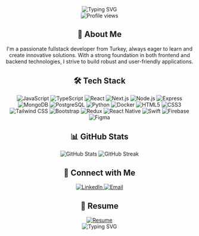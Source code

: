<div align="center">
  <img src="https://readme-typing-svg.demolab.com?font=Fira+Code&size=32&duration=2800&pause=2000&color=A9FEF7&center=true&vCenter=true&width=940&lines=Hey+there%2C+I'm+Dogukan+%F0%9F%91%8B;Welcome+to+my+GitHub+Profile!" alt="Typing SVG" />
  <br />
  <img src="https://komarev.com/ghpvc/?username=dogukan2201&style=flat-square&color=blue" alt="Profile views" />
</div>

<div align="center">
  <h2>🚀 About Me</h2>
  <p>
    I'm a passionate fullstack developer from Turkey, always eager to learn and create innovative solutions. With a strong foundation in both frontend and backend technologies, I strive to build robust and user-friendly applications.
  </p>
</div>

<div align="center">
  <h2>🛠️ Tech Stack</h2>
  <p>
    <img src="https://img.shields.io/badge/-JavaScript-F7DF1E?style=flat-square&logo=javascript&logoColor=black" alt="JavaScript" />
    <img src="https://img.shields.io/badge/-TypeScript-3178C6?style=flat-square&logo=typescript&logoColor=white" alt="TypeScript" />
    <img src="https://img.shields.io/badge/-React-61DAFB?style=flat-square&logo=react&logoColor=black" alt="React" />
    <img src="https://img.shields.io/badge/-Next.js-000000?style=flat-square&logo=next.js&logoColor=white" alt="Next.js" />
    <img src="https://img.shields.io/badge/-Node.js-339933?style=flat-square&logo=node.js&logoColor=white" alt="Node.js" />
    <img src="https://img.shields.io/badge/-Express-000000?style=flat-square&logo=express&logoColor=white" alt="Express" />
    <img src="https://img.shields.io/badge/-MongoDB-47A248?style=flat-square&logo=mongodb&logoColor=white" alt="MongoDB" />
    <img src="https://img.shields.io/badge/-PostgreSQL-336791?style=flat-square&logo=postgresql&logoColor=white" alt="PostgreSQL" />
    <img src="https://img.shields.io/badge/-Python-3776AB?style=flat-square&logo=python&logoColor=white" alt="Python" />
    <img src="https://img.shields.io/badge/-Docker-2496ED?style=flat-square&logo=docker&logoColor=white" alt="Docker" />
    <img src="https://img.shields.io/badge/-HTML5-E34F26?style=flat-square&logo=html5&logoColor=white" alt="HTML5" />
    <img src="https://img.shields.io/badge/-CSS3-1572B6?style=flat-square&logo=css3&logoColor=white" alt="CSS3" />
    <img src="https://img.shields.io/badge/-Tailwind_CSS-38B2AC?style=flat-square&logo=tailwind-css&logoColor=white" alt="Tailwind CSS" />
    <img src="https://img.shields.io/badge/-Bootstrap-7952B3?style=flat-square&logo=bootstrap&logoColor=white" alt="Bootstrap" />
    <img src="https://img.shields.io/badge/-Redux-764ABC?style=flat-square&logo=redux&logoColor=white" alt="Redux" />
    <img src="https://img.shields.io/badge/-React_Native-61DAFB?style=flat-square&logo=react&logoColor=black" alt="React Native" />
    <img src="https://img.shields.io/badge/-Swift-FA7343?style=flat-square&logo=swift&logoColor=white" alt="Swift" />
    <img src="https://img.shields.io/badge/-Firebase-FFCA28?style=flat-square&logo=firebase&logoColor=black" alt="Firebase" />
    <img src="https://img.shields.io/badge/-Figma-F24E1E?style=flat-square&logo=figma&logoColor=white" alt="Figma" />
  </p>
</div>

<div align="center">
  <h2>📊 GitHub Stats</h2>
  <img src="https://github-readme-stats.vercel.app/api?username=dogukan2201&show_icons=true&theme=radical" alt="GitHub Stats" />
  <img src="https://github-readme-streak-stats.herokuapp.com/?user=dogukan2201&theme=radical" alt="GitHub Streak" />
</div>

<div align="center">
  <h2>🤝 Connect with Me</h2>
  <a href="https://linkedin.com/in/doğukan-öztürk-862497221/" target="_blank">
    <img src="https://img.shields.io/badge/-LinkedIn-0077B5?style=for-the-badge&logo=linkedin&logoColor=white" alt="LinkedIn" />
  </a>
  <a href="mailto:husnudogukan@gmail.com">
    <img src="https://img.shields.io/badge/-Email-D14836?style=for-the-badge&logo=gmail&logoColor=white" alt="Email" />
  </a>
</div>

<div align="center">
  <h2>📄 Resume</h2>
  <a href="https://drive.google.com/file/d/1qhX6PR9z6D41gFtvFBzt8CfxJjiocnMK/view?usp=sharing" target="_blank">
    <img src="https://img.shields.io/badge/-View%20Resume-2B579A?style=for-the-badge&logo=microsoft-word&logoColor=white" alt="Resume" />
  </a>
</div>

<div align="center">
  <img src="https://readme-typing-svg.demolab.com?font=Fira+Code&size=24&duration=2800&pause=2000&color=A9FEF7&center=true&vCenter=true&width=940&lines=Thanks+for+visiting!+Feel+free+to+reach+out+%F0%9F%98%8A" alt="Typing SVG" />
</div>
